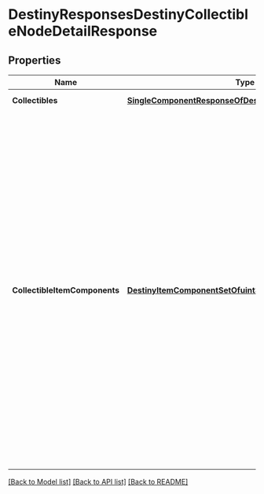 # DestinyResponsesDestinyCollectibleNodeDetailResponse

## Properties
Name | Type | Description | Notes
------------ | ------------- | ------------- | -------------
**Collectibles** | [**SingleComponentResponseOfDestinyCollectiblesComponent**](SingleComponentResponseOfDestinyCollectiblesComponent.md) | COMPONENT TYPE: Collectibles | [optional] 
**CollectibleItemComponents** | [**DestinyItemComponentSetOfuint32**](DestinyItemComponentSetOfuint32.md) | Item components, keyed by the item hash of the items pointed at collectibles found under the requested Presentation Node.  NOTE: I had a lot of hemming and hawing about whether these should be keyed by collectible hash or item hash... but ultimately having it be keyed by item hash meant that UI that already uses DestinyItemComponentSet data wouldn&#39;t have to have a special override to do the collectible -&gt; item lookup once you delve into an item&#39;s details, and it also meant that you didn&#39;t have to remember that the Hash being used as the key for plugSets was different from the Hash being used for the other Dictionaries. As a result, using the Item Hash felt like the least crappy solution.  We may all come to regret this decision. We will see.  COMPONENT TYPE: [See inside the DestinyItemComponentSet contract for component types.] | [optional] 

[[Back to Model list]](../README.md#documentation-for-models) [[Back to API list]](../README.md#documentation-for-api-endpoints) [[Back to README]](../README.md)


